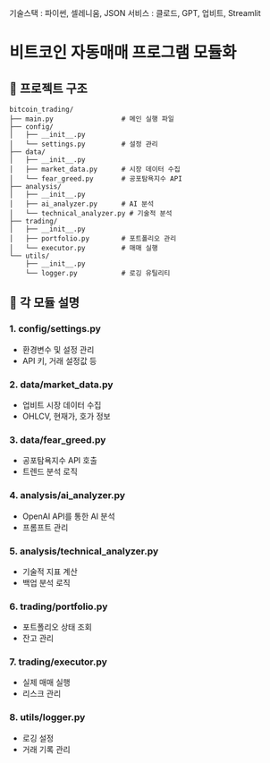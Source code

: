 
기술스택 : 파이썬, 셀레니움, JSON
서비스 : 클로드, GPT, 업비트, Streamlit

# 비트코인 자동매매 프로그램 모듈화

## 📁 프로젝트 구조

```
bitcoin_trading/
├── main.py                 # 메인 실행 파일
├── config/
│   ├── __init__.py
│   └── settings.py         # 설정 관리
├── data/
│   ├── __init__.py
│   ├── market_data.py      # 시장 데이터 수집
│   └── fear_greed.py       # 공포탐욕지수 API
├── analysis/
│   ├── __init__.py
│   ├── ai_analyzer.py      # AI 분석
│   └── technical_analyzer.py # 기술적 분석
├── trading/
│   ├── __init__.py
│   ├── portfolio.py        # 포트폴리오 관리
│   └── executor.py         # 매매 실행
└── utils/
    ├── __init__.py
    └── logger.py           # 로깅 유틸리티
```

## 🔧 각 모듈 설명

### 1. config/settings.py

- 환경변수 및 설정 관리
- API 키, 거래 설정값 등

### 2. data/market_data.py

- 업비트 시장 데이터 수집
- OHLCV, 현재가, 호가 정보

### 3. data/fear_greed.py

- 공포탐욕지수 API 호출
- 트렌드 분석 로직

### 4. analysis/ai_analyzer.py

- OpenAI API를 통한 AI 분석
- 프롬프트 관리

### 5. analysis/technical_analyzer.py

- 기술적 지표 계산
- 백업 분석 로직

### 6. trading/portfolio.py

- 포트폴리오 상태 조회
- 잔고 관리

### 7. trading/executor.py

- 실제 매매 실행
- 리스크 관리

### 8. utils/logger.py

- 로깅 설정
- 거래 기록 관리

